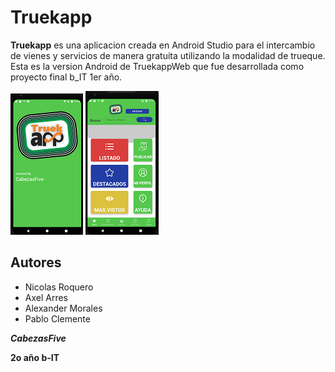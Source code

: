 # Truekapp
**Truekapp** es una aplicacion creada en Android Studio para el intercambio de vienes y servicios de manera gratuita utilizando la modalidad de trueque.
Esta es la version Android de TruekappWeb que fue desarrollada como proyecto final b_IT 1er año. 

![image](https://github.com/CabezasFive/Truekapp/blob/master/Captura00.PNG)
![image](https://github.com/CabezasFive/Truekapp/blob/master/Captura01.PNG)

## Autores
- Nicolas Roquero
- Axel Arres
- Alexander Morales
- Pablo Clemente

***CabezasFive***

**2o año b-IT**

